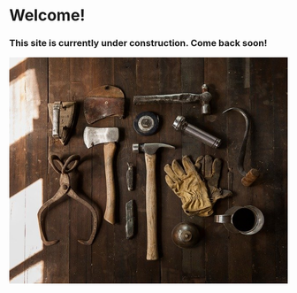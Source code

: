 # Welcome!

### This site is currently under construction. Come back soon!

![Tools](pixabay-tools-640.jpg)